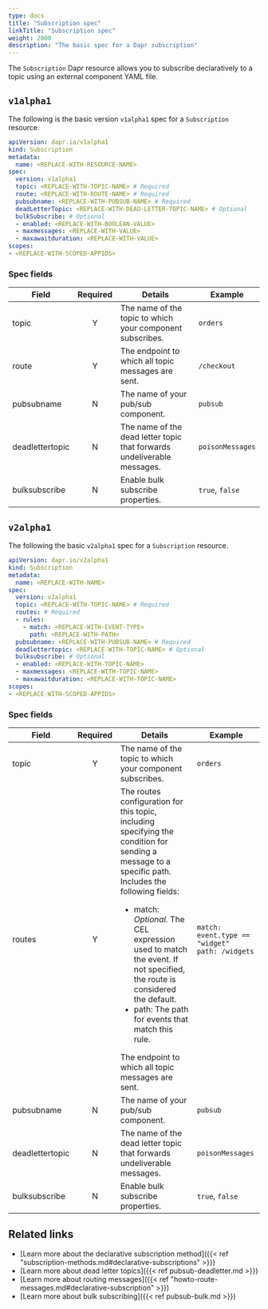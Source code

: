 ```yaml
---
type: docs
title: "Subscription spec"
linkTitle: "Subscription spec"
weight: 2000
description: "The basic spec for a Dapr subscription"
---
```


The `Subscription` Dapr resource allows you to subscribe declaratively to a topic using an external component YAML file.

## `v1alpha1`

The following is the basic version `v1alpha1` spec for a `Subscription` resource. 

```yml
apiVersion: dapr.io/v1alpha1
kind: Subscription
metadata:
  name: <REPLACE-WITH-RESOURCE-NAME>
spec:
  version: v1alpha1
  topic: <REPLACE-WITH-TOPIC-NAME> # Required
  route: <REPLACE-WITH-ROUTE-NAME> # Required
  pubsubname: <REPLACE-WITH-PUBSUB-NAME> # Required
  deadLetterTopic: <REPLACE-WITH-DEAD-LETTER-TOPIC-NAME> # Optional
  bulkSubscribe: # Optional
  - enabled: <REPLACE-WITH-BOOLEAN-VALUE>
  - maxmessages: <REPLACE-WITH-VALUE>
  - maxawaitduration: <REPLACE-WITH-VALUE>
scopes:
- <REPLACE-WITH-SCOPED-APPIDS>
```

### Spec fields

| Field              | Required | Details | Example |
|--------------------|:--------:|---------|---------|
| topic | Y | The name of the topic to which your component subscribes. | `orders` |
| route | Y | The endpoint to which all topic messages are sent. | `/checkout` |
| pubsubname | N | The name of your pub/sub component. | `pubsub` |
| deadlettertopic | N | The name of the dead letter topic that forwards undeliverable messages. | `poisonMessages` |
| bulksubscribe | N | Enable bulk subscribe properties. | `true`, `false` |

## `v2alpha1`

The following the basic `v2alpha1` spec for a `Subscription` resource.

```yml
apiVersion: dapr.io/v2alpha1
kind: Subscription
metadata:
  name: <REPLACE-WITH-NAME>
spec:
  version: v2alpha1
  topic: <REPLACE-WITH-TOPIC-NAME> # Required
  routes: # Required
  - rules:
    - match: <REPLACE-WITH-EVENT-TYPE>
      path: <REPLACE-WITH-PATH>
  pubsubname: <REPLACE-WITH-PUBSUB-NAME> # Required
  deadlettertopic: <REPLACE-WITH-TOPIC-NAME> # Optional
  bulksubscribe: # Optional
  - enabled: <REPLACE-WITH-TOPIC-NAME> 
  - maxmessages: <REPLACE-WITH-TOPIC-NAME>
  - maxawaitduration: <REPLACE-WITH-TOPIC-NAME>
scopes:
- <REPLACE-WITH-SCOPED-APPIDS>
```

### Spec fields

| Field              | Required | Details | Example |
|--------------------|:--------:|---------|---------|
| topic | Y | The name of the topic to which your component subscribes. | `orders` |
| routes | Y | The routes configuration for this topic, including specifying the condition for sending a message to a specific path. Includes the following fields: <br><ul><li>match: _Optional._ The CEL expression used to match the event. If not specified, the route is considered the default. </li><li>path: The path for events that match this rule. </li></ul>The endpoint to which all topic messages are sent. | `match: event.type == "widget"` <br>`path: /widgets` |
| pubsubname | N | The name of your pub/sub component. | `pubsub` |
| deadlettertopic | N | The name of the dead letter topic that forwards undeliverable messages. | `poisonMessages` |
| bulksubscribe | N | Enable bulk subscribe properties. | `true`, `false` |


## Related links
- [Learn more about the declarative subscription method]({{< ref "subscription-methods.md#declarative-subscriptions" >}})
- [Learn more about dead letter topics]({{< ref pubsub-deadletter.md >}})
- [Learn more about routing messages]({{< ref "howto-route-messages.md#declarative-subscription" >}})
- [Learn more about bulk subscribing]({{< ref pubsub-bulk.md >}})